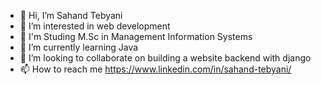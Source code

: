 - 👋 Hi, I’m Sahand Tebyani
- 👀 I’m interested in web development
- 🌱 I'm Studing M.Sc in Management Information Systems
- 🌱 I’m currently learning Java 
- 💞️ I’m looking to collaborate on building a website backend with django
- 📫 How to reach me https://www.linkedin.com/in/sahand-tebyani/


